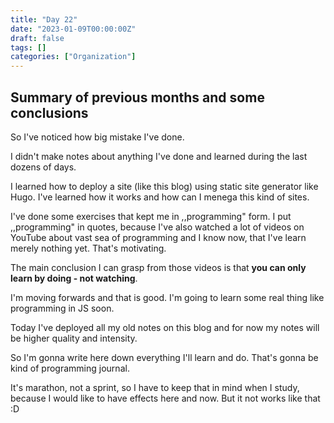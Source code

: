 ```yaml
---
title: "Day 22"
date: "2023-01-09T00:00:00Z"
draft: false
tags: []
categories: ["Organization"]
---
```


## Summary of previous months and some conclusions

So I've noticed how big mistake I've done. 

I didn't make notes about anything I've done and learned during the last dozens of days. 

I learned how to deploy a site (like this blog) using static site generator like Hugo. I've learned how it works and how can I menega this kind of sites. 

I've done some exercises that kept me in ,,programming" form. I put ,,programming" in quotes, because I've also watched a lot of videos on YouTube about vast sea of programming and I know now, that I've learn merely nothing yet. That's motivating.

The main conclusion I can grasp from those videos is that **you can only learn by doing - not watching**.

I'm moving forwards and that is good. I'm going to learn some real thing like programming in JS soon.

Today I've deployed all my old notes on this blog and for now my notes will be higher quality and intensity. 

So I'm gonna write here down everything I'll learn and do. That's gonna be kind of programming journal.

It's marathon, not a sprint, so I have to keep that in mind when I study, because I would like to have effects here and now. But it not works like that :D